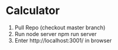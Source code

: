 # Calculator

1. Pull Repo (checkout master branch)
2. Run node server
  npm run server
3. Enter http://localhost:3001/ in browser
